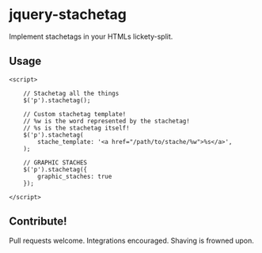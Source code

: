 jquery-stachetag
================

Implement stachetags in your HTMLs lickety-split.

## Usage

```
<script>

	// Stachetag all the things
	$('p').stachetag();
	
	// Custom stachetag template!
	// %w is the word represented by the stachetag!
	// %s is the stachetag itself!
	$('p').stachetag(
		stache_template: '<a href="/path/to/stache/%w">%s</a>',
	);
	
	// GRAPHIC STACHES
	$('p').stachetag({
		graphic_staches: true 
	});

</script>
```

## Contribute!

Pull requests welcome.  Integrations encouraged.  Shaving is frowned upon.